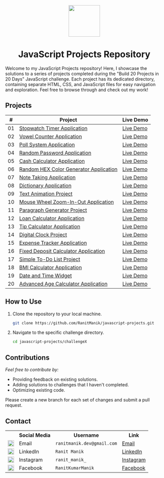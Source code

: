 <div align="center">

   <img src="https://media2.giphy.com/media/ln7z2eWriiQAllfVcn/giphy.gif?cid=6c09b952ov9ucofja9fbdtury6cd66uv51drqkqqlh97cr2y&ep=v1_internal_gif_by_id&rid=giphy.gif&ct=s" width="100" alt="">

   <h1>JavaScript Projects Repository</h1>
</div>

Welcome to my JavaScript Projects repository! Here, I showcase the solutions to a series of projects completed during
the "Build 20 Projects in 20 Days" JavaScript challenge. Each project has its dedicated directory, containing separate
HTML, CSS, and JavaScript files for easy navigation and exploration. Feel free to browse through and check out my work!

## Projects

| #  | Project                                                                                                                          | Live Demo                                                                                                                |
|:--:|----------------------------------------------------------------------------------------------------------------------------------|--------------------------------------------------------------------------------------------------------------------------|
| 01 | [Stopwatch Timer Application](https://github.com/RanitManik/JavaScript-projects/tree/main/01.%20Stopwatch%20Timer%20Application) | [Live Demo](https://ranitmanik.github.io/JavaScript-projects/01.%20Stopwatch%20Timer%20Application/index.html)           |
| 02 | [Vowel Counter Application](JavaScriptProjects02—Vowel-Counter)                                                                  | [Live Demo](https://ranitmanik.github.io/JavaScript-Projects/JavaScriptProjects02—Vowel-Counter/index.html)              |
| 03 | [Poll System Application](JavaScriptProjects03—Poll-System)                                                                      | [Live Demo](https://ranitmanik.github.io/JavaScript-Projects/JavaScriptProjects03—Poll-System/index.html)                |
| 04 | [Random Password Application](JavaScriptProjects04—Random-Password)                                                              | [Live Demo](https://ranitmanik.github.io/JavaScript-Projects/JavaScriptProjects04—Random-Password/index.html)            |
| 05 | [Cash Calculator Application](JavaScriptProjects05—Cash-Calculator)                                                              | [Live Demo](https://ranitmanik.github.io/JavaScript-Projects/JavaScriptProjects05—Cash-Calculator/index.html)            |
| 06 | [Random HEX Color Generator Application](JavaScriptProjects06—Random-HEX-Color-Generator)                                        | [Live Demo](https://ranitmanik.github.io/JavaScript-Projects/JavaScriptProjects06—Random-HEX-Color-Generator/index.html) |
| 07 | [Note Taking Application](JavaScriptProjects07—Note-Taking)                                                                      | [Live Demo](https://ranitmanik.github.io/JavaScript-Projects/JavaScriptProjects07—Note-Taking/index.html)                |
| 08 | [Dictionary Application](JavaScriptProjects08—Dictionary)                                                                        | [Live Demo](https://ranitmanik.github.io/JavaScript-Projects/JavaScriptProjects08—Dictionary/index.html)                 |
| 09 | [Text Animation Project](JavaScriptProjects09—Text-Animation)                                                                    | [Live Demo](https://ranitmanik.github.io/JavaScript-Projects/JavaScriptProjects09—Text-Animation/index.html)             |
| 10 | [Mouse Wheel Zoom-In-Out Application](JavaScriptProjects10—Mouse-Wheel-Zoom-In-Out)                                              | [Live Demo](https://ranitmanik.github.io/JavaScript-Projects/JavaScriptProjects10—Mouse-Wheel-Zoom-In-Out/index.html)    |
| 11 | [Paragraph Generator Project](JavaScriptProjects11—Paragraph-Generator)                                                          | [Live Demo](https://ranitmanik.github.io/JavaScript-Projects/JavaScriptProjects11—Paragraph-Generator/index.html)        |
| 12 | [Loan Calculator Application](JavaScriptProjects12—Loan-Calculator)                                                              | [Live Demo](https://ranitmanik.github.io/JavaScript-Projects/JavaScriptProjects12—Loan-Calculator/index.html)            |
| 13 | [Tip Calculator Application](JavaScriptProjects13—Tip-Calculator)                                                                | [Live Demo](https://ranitmanik.github.io/JavaScript-Projects/JavaScriptProjects13—Tip-Calculator/index.html)             |
| 14 | [Digital Clock Project](JavaScriptProjects14—Digital-Clock)                                                                      | [Live Demo](https://ranitmanik.github.io/JavaScript-Projects/JavaScriptProjects14—Digital-Clock/index.html)              |
| 15 | [Expense Tracker Application](JavaScriptProjects15—Expense-Tracker)                                                              | [Live Demo](https://ranitmanik.github.io/JavaScript-Projects/JavaScriptProjects15—Expense-Tracker/index.html)            |
| 16 | [Fixed Deposit Calculator Application](JavaScriptProjects16—Fixed-Deposit-Calculator)                                            | [Live Demo](https://ranitmanik.github.io/JavaScript-Projects/JavaScriptProjects16—Fixed-Deposit-Calculator/index.html)   |
| 17 | [Simple To-Do List Project](JavaScriptProjects17—Simple-To-Do-List)                                                              | [Live Demo](https://ranitmanik.github.io/JavaScript-Projects/JavaScriptProjects17—Simple-To-Do-List/index.html)          |
| 18 | [BMI Calculator Application](JavaScriptProjects18—BMI-Calculator)                                                                | [Live Demo](https://ranitmanik.github.io/JavaScript-Projects/JavaScriptProjects18—BMI-Calculator/index.html)             |
| 19 | [Date and Time Widget](JavaScriptProjects19—Date-and-Time-Widget)                                                                | [Live Demo](https://ranitmanik.github.io/JavaScript-Projects/JavaScriptProjects19—Date-and-Time-Widget/index.html)       |
| 20 | [Advanced Age Calculator Application](JavaScriptProjects20—Advanced-Age-Calculator)                                              | [Live Demo](https://ranitmanik.github.io/JavaScript-Projects/JavaScriptProjects20—Advanced-Age-Calculator/index.html)    |

## How to Use

1. Clone the repository to your local machine.
   ```bash
   git clone https://github.com/RanitManik/javascript-projects.git
   ```

2. Navigate to the specific challenge directory.
   ```bash
   cd javascript-projects/challengeX
   ```

## Contributions

_Feel free to contribute by:_

- Providing feedback on existing solutions.
- Adding solutions to challenges that I haven't completed.
- Optimizing existing code.

Please create a new branch for each set of changes and submit a pull request.

## Contact

<table>
  <tr>
    <th></th>
    <th>Social Media</th>
    <th>Username</th>
    <th>Link</th>
  </tr>
  <tr>
    <td><img src="https://cdn4.iconfinder.com/data/icons/social-media-logos-6/512/112-gmail_email_mail-512.png" width="20" /></td>
    <td>Email</td>
    <td><code>ranitmanik.dev@gmail.com</code></td>
    <td><a href="mailto:ranitmanik.dev@gmail.com" target="_blank">Email</a></td>
  </tr>
  <tr>
    <td><img src="https://upload.wikimedia.org/wikipedia/commons/thumb/c/ca/LinkedIn_logo_initials.png/480px-LinkedIn_logo_initials.png" width="20" /></td>
    <td>LinkedIn</td>
    <td><code>Ranit Manik</code></td>
    <td><a href="https://www.linkedin.com/in/ranit-manik/" target="_blank">LinkedIn</a></td>
  </tr>
  <tr>
    <td><img src="https://upload.wikimedia.org/wikipedia/commons/thumb/a/a5/Instagram_icon.png/600px-Instagram_icon.png" width="20" /></td>
    <td>Instagram</td>
    <td><code>ranit_manik_</code></td>
    <td><a href="https://www.instagram.com/ranit_manik_/" target="_blank">Instagram</a></td>
  </tr>
  <tr>
    <td><img src="https://upload.wikimedia.org/wikipedia/commons/6/6c/Facebook_Logo_2023.png" width="20" /></td>
    <td>Facebook</td>
    <td><code>RanitKumarManik</code></td>
    <td><a href="https://www.facebook.com/RanitKumarManik/" target="_blank">Facebook</a></td>
</tr>
</table>